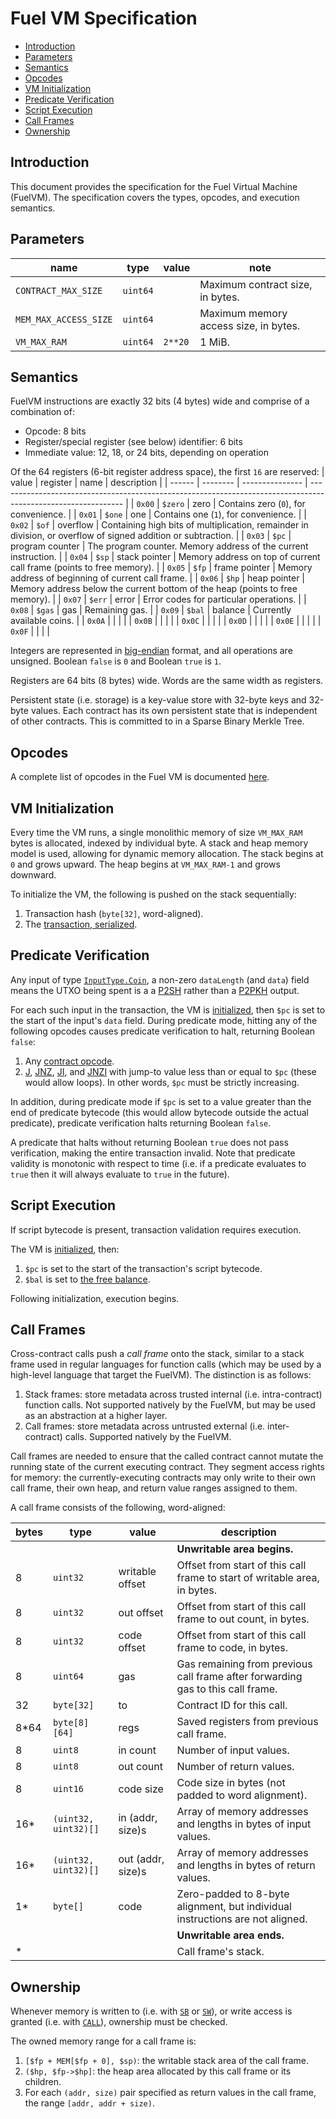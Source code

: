 # Fuel VM Specification

- [Introduction](#introduction)
- [Parameters](#parameters)
- [Semantics](#semantics)
- [Opcodes](#opcodes)
- [VM Initialization](#vm-initialization)
- [Predicate Verification](#predicate-verification)
- [Script Execution](#script-execution)
- [Call Frames](#call-frames)
- [Ownership](#ownership)

## Introduction

This document provides the specification for the Fuel Virtual Machine (FuelVM). The specification covers the types, opcodes, and execution semantics.

## Parameters

| name                  | type     | value   | note                                  |
| --------------------- | -------- | ------- | ------------------------------------- |
| `CONTRACT_MAX_SIZE`   | `uint64` |         | Maximum contract size, in bytes.      |
| `MEM_MAX_ACCESS_SIZE` | `uint64` |         | Maximum memory access size, in bytes. |
| `VM_MAX_RAM`          | `uint64` | `2**20` | 1 MiB.                                |

## Semantics

FuelVM instructions are exactly 32 bits (4 bytes) wide and comprise of a combination of:
* Opcode: 8 bits
* Register/special register (see below) identifier: 6 bits
* Immediate value: 12, 18, or 24 bits, depending on operation

Of the 64 registers (6-bit register address space), the first `16` are reserved:
| value  | register | name            | description                                                                                                   |
| ------ | -------- | --------------- | ------------------------------------------------------------------------------------------------------------- |
| `0x00` | `$zero`  | zero            | Contains zero (`0`), for convenience.                                                                         |
| `0x01` | `$one`   | one             | Contains one (`1`), for convenience.                                                                          |
| `0x02` | `$of`    | overflow        | Containing high bits of multiplication, remainder in division, or overflow of signed addition or subtraction. |
| `0x03` | `$pc`    | program counter | The program counter. Memory address of the current instruction.                                               |
| `0x04` | `$sp`    | stack pointer   | Memory address on top of current call frame (points to free memory).                                          |
| `0x05` | `$fp`    | frame pointer   | Memory address of beginning of current call frame.                                                            |
| `0x06` | `$hp`    | heap pointer    | Memory address below the current bottom of the heap (points to free memory).                                  |
| `0x07` | `$err`   | error           | Error codes for particular operations.                                                                        |
| `0x08` | `$gas`   | gas             | Remaining gas.                                                                                                |
| `0x09` | `$bal`   | balance         | Currently available coins.                                                                                    |
| `0x0A` |          |                 |                                                                                                               |
| `0x0B` |          |                 |                                                                                                               |
| `0x0C` |          |                 |                                                                                                               |
| `0x0D` |          |                 |                                                                                                               |
| `0x0E` |          |                 |                                                                                                               |
| `0x0F` |          |                 |                                                                                                               |

Integers are represented in [big-endian](https://en.wikipedia.org/wiki/Endianness) format, and all operations are unsigned. Boolean `false` is `0` and Boolean `true` is `1`.

Registers are 64 bits (8 bytes) wide. Words are the same width as registers.

Persistent state (i.e. storage) is a key-value store with 32-byte keys and 32-byte values. Each contract has its own persistent state that is independent of other contracts. This is committed to in a Sparse Binary Merkle Tree.

## Opcodes

A complete list of opcodes in the Fuel VM is documented [here](./opcodes.md).

## VM Initialization

Every time the VM runs, a single monolithic memory of size `VM_MAX_RAM` bytes is allocated, indexed by individual byte. A stack and heap memory model is used, allowing for dynamic memory allocation. The stack begins at `0` and grows upward. The heap begins at `VM_MAX_RAM-1` and grows downward.

To initialize the VM, the following is pushed on the stack sequentially:
1. Transaction hash (`byte[32]`, word-aligned).
1. The [transaction, serialized](./tx_format.md).

## Predicate Verification

Any input of type [`InputType.Coin`](./tx_format.md), a non-zero `dataLength` (and `data`) field means the UTXO being spent is a a [P2SH](https://en.bitcoinwiki.org/wiki/P2SH) rather than a [P2PKH](https://en.bitcoinwiki.org/wiki/Pay-to-Pubkey_Hash) output.

For each such input in the transaction, the VM is [initialized](#vm-initialization), then `$pc` is set to the start of the input's `data` field. During predicate mode, hitting any of the following opcodes causes predicate verification to halt, returning Boolean `false`:
1. Any [contract opcode](./opcodes.md#contract-opcodes).
1. [J](./opcodes.md#j-jump), [JNZ](./opcodes.md#jnz-jump-if-not-zero), [JI](./opcodes.md#ji-jump-immediate), and [JNZI](./opcodes.md#jnzi-jump-if-not-zero-immediate) with jump-to value less than or equal to `$pc` (these would allow loops). In other words, `$pc` must be strictly increasing.

In addition, during predicate mode if `$pc` is set to a value greater than the end of predicate bytecode (this would allow bytecode outside the actual predicate), predicate verification halts returning Boolean `false`.

A predicate that halts without returning Boolean `true` does not pass verification, making the entire transaction invalid. Note that predicate validity is monotonic with respect to time (i.e. if a predicate evaluates to `true` then it will always evaluate to `true` in the future).

## Script Execution

If script bytecode is present, transaction validation requires execution.

The VM is [initialized](#vm-initialization), then:
1. `$pc` is set to the start of the transaction's script bytecode.
1. `$bal` is set to [the free balance](./tx_validity.md#validity-rules).

Following initialization, execution begins.

## Call Frames

Cross-contract calls push a _call frame_ onto the stack, similar to a stack frame used in regular languages for function calls (which may be used by a high-level language that target the FuelVM). The distinction is as follows:
1. Stack frames: store metadata across trusted internal (i.e. intra-contract) function calls. Not supported natively by the FuelVM, but may be used as an abstraction at a higher layer.
1. Call frames: store metadata across untrusted external (i.e. inter-contract) calls. Supported natively by the FuelVM.

Call frames are needed to ensure that the called contract cannot mutate the running state of the current executing contract. They segment access rights for memory: the currently-executing contracts may only write to their own call frame, their own heap, and return value ranges assigned to them.

A call frame consists of the following, word-aligned:

| bytes | type                 | value             | description                                                                     |
| ----- | -------------------- | ----------------- | ------------------------------------------------------------------------------- |
|       |                      |                   | **Unwritable area begins.**                                                     |
| 8     | `uint32`             | writable offset   | Offset from start of this call frame to start of writable area, in bytes.       |
| 8     | `uint32`             | out offset        | Offset from start of this call frame to out count, in bytes.                    |
| 8     | `uint32`             | code offset       | Offset from start of this call frame to code, in bytes.                         |
| 8     | `uint64`             | gas               | Gas remaining from previous call frame after forwarding gas to this call frame. |
| 32    | `byte[32]`           | to                | Contract ID for this call.                                                      |
| 8*64  | `byte[8][64]`        | regs              | Saved registers from previous call frame.                                       |
| 8     | `uint8`              | in count          | Number of input values.                                                         |
| 8     | `uint8`              | out count         | Number of return values.                                                        |
| 8     | `uint16`             | code size         | Code size in bytes (not padded to word alignment).                              |
| 16*   | `(uint32, uint32)[]` | in (addr, size)s  | Array of memory addresses and lengths in bytes of input values.                 |
| 16*   | `(uint32, uint32)[]` | out (addr, size)s | Array of memory addresses and lengths in bytes of return values.                |
| 1*    | `byte[]`             | code              | Zero-padded to 8-byte alignment, but individual instructions are not aligned.   |
|       |                      |                   | **Unwritable area ends.**                                                       |
| *     |                      |                   | Call frame's stack.                                                             |

## Ownership

Whenever memory is written to (i.e. with [`SB`](./opcodes.md#sb-store-byte) or [`SW`](./opcodes.md#sw-store-word)), or write access is granted (i.e. with [`CALL`](./opcodes.md#call-call-contract)), ownership must be checked.

The owned memory range for a call frame is:
1. `[$fp + MEM[$fp + 0], $sp)`: the writable stack area of the call frame.
1. `($hp, $fp->$hp]`: the heap area allocated by this call frame or its children.
1. For each `(addr, size)` pair specified as return values in the call frame, the range `[addr, addr + size)`.
